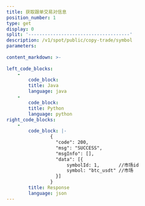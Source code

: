 ```yaml
---
title: 获取跟单交易对信息
position_number: 1
type: get
display: 0
split: '-------------------------------------'
description: /v1/spot/public/copy-trade/symbol
parameters:
  
content_markdown: >-
    
left_code_blocks:
    -
        code_block:
        title: Java
        language: java
    -
        code_block:
        title: Python
        language: python
right_code_blocks:
    -
        code_block: |-
                {
                  "code": 200,
                  "msg": "SUCCESS",
                  "msgInfo": [],
                  "data": [{
                      symbolId: 1,       //市场id
                      symbol: "btc_usdt" //市场
                  }]
                }            
        title: Response
        language: json
---
```

